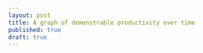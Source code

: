 ```yaml
--- 
layout: post
title: A graph of demonstrable productivity over time
published: true
draft: true
---
```


